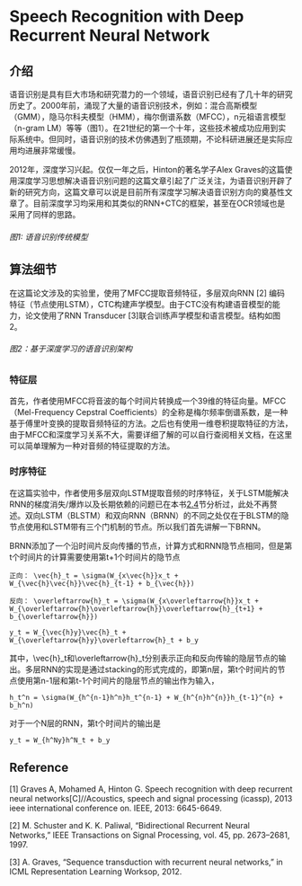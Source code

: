 # Speech Recognition with Deep Recurrent Neural Network

## 介绍

语音识别是具有巨大市场和研究潜力的一个领域，语音识别已经有了几十年的研究历史了。2000年前，涌现了大量的语音识别技术，例如：混合高斯模型（GMM），隐马尔科夫模型（HMM），梅尔倒谱系数（MFCC），n元祖语言模型（n-gram LM）等等（图1）。在21世纪的第一个十年，这些技术被成功应用到实际系统中。但同时，语音识别的技术仿佛遇到了瓶颈期，不论科研进展还是实际应用均进展非常缓慢。

2012年，深度学习兴起。仅仅一年之后，Hinton的著名学子Alex Graves的这篇使用深度学习思想解决语音识别问题的这篇文章引起了广泛关注，为语音识别开辟了新的研究方向，这篇文章可以说是目前所有深度学习解决语音识别方向的奠基性文章了。目前深度学习均采用和其类似的RNN+CTC的框架，甚至在OCR领域也是采用了同样的思路。

###### 图1: 语音识别传统模型

## 算法细节

在这篇论文涉及的实验里，使用了MFCC提取音频特征，多层双向RNN \[2\] 编码特征（节点使用LSTM），CTC构建声学模型。由于CTC没有构建语音模型的能力，论文使用了RNN Transducer \[3\]联合训练声学模型和语言模型。结构如图2。

###### 图2：基于深度学习的语音识别架构

### 特征层

首先，作者使用MFCC将音波的每个时间片转换成一个39维的特征向量。MFCC（Mel-Frequency Cepstral Coefficients）的全称是梅尔频率倒谱系数，是一种基于傅里叶变换的提取音频特征的方法。之后也有使用一维卷积提取特征的方法，由于MFCC和深度学习关系不大，需要详细了解的可以自行查阅相关文档，在这里可以简单理解为一种对音频的特征提取的方法。

### 时序特征

在这篇实验中，作者使用多层双向LSTM提取音频的时序特征，关于LSTM能解决RNN的梯度消失/爆炸以及长期依赖的问题已在本书[2.4](https://senliuy.gitbooks.io/computer-vision/content/di-er-zhang-ff1a-xu-lie-mo-xing/about-long-short-term-memory.html)节分析过，此处不再赘述。双向LSTM（BLSTM）和双向RNN（BRNN）的不同之处仅在于BLSTM的隐节点使用和LSTM带有三个门机制的节点。所以我们首先讲解一下BRNN。

BRNN添加了一个沿时间片反向传播的节点，计算方式和RNN隐节点相同，但是第t个时间片的计算需要使用第t+1个时间片的隐节点

```
正向： \vec{h}_t = \sigma(W_{x\vec{h}}x_t + W_{\vec{h}\vec{h}}\vec{h}_{t-1} + b_{\vec{h}})
```

```
反向： \overleftarrow{h}_t = \sigma(W_{x\overleftarrow{h}}x_t + W_{\overleftarrow{h}\overleftarrow{h}}\overleftarrow{h}_{t+1} + b_{\overleftarrow{h}})
```

```
y_t = W_{\vec{h}y}\vec{h}_t + W_{\overleftarrow{h}y}\overleftarrow{h}_t + b_y
```

其中，\vec{h}\_t和\overleftarrow{h}\_t分别表示正向和反向传输的隐层节点的输出。多层RNN的实现是通过stacking的形式完成的，即第n层，第t个时间片的节点使用第n-1层和第t-1个时间片的隐层节点的输出作为输入，

```
h_t^n = \sigma(W_{h^{n-1}h^n}h_t^{n-1} + W_{h^{n}h^{n}}h_{t-1}^{n} + b_h^n)
```

对于一个N层的RNN，第t个时间片的输出是

```
y_t = W_{h^Ny}h^N_t + b_y
```

## Reference

\[1\] Graves A, Mohamed A, Hinton G. Speech recognition with deep recurrent neural networks\[C\]//Acoustics, speech and signal processing \(icassp\), 2013 ieee international conference on. IEEE, 2013: 6645-6649.

\[2\] M. Schuster and K. K. Paliwal, “Bidirectional Recurrent Neural Networks,” IEEE Transactions on Signal Processing, vol. 45, pp. 2673–2681, 1997.

\[3\] A. Graves, “Sequence transduction with recurrent neural networks,” in ICML Representation Learning Worksop, 2012.


